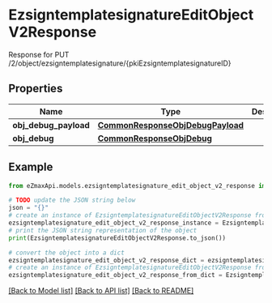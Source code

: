 # EzsigntemplatesignatureEditObjectV2Response

Response for PUT /2/object/ezsigntemplatesignature/{pkiEzsigntemplatesignatureID}

## Properties

Name | Type | Description | Notes
------------ | ------------- | ------------- | -------------
**obj_debug_payload** | [**CommonResponseObjDebugPayload**](CommonResponseObjDebugPayload.md) |  | 
**obj_debug** | [**CommonResponseObjDebug**](CommonResponseObjDebug.md) |  | [optional] 

## Example

```python
from eZmaxApi.models.ezsigntemplatesignature_edit_object_v2_response import EzsigntemplatesignatureEditObjectV2Response

# TODO update the JSON string below
json = "{}"
# create an instance of EzsigntemplatesignatureEditObjectV2Response from a JSON string
ezsigntemplatesignature_edit_object_v2_response_instance = EzsigntemplatesignatureEditObjectV2Response.from_json(json)
# print the JSON string representation of the object
print(EzsigntemplatesignatureEditObjectV2Response.to_json())

# convert the object into a dict
ezsigntemplatesignature_edit_object_v2_response_dict = ezsigntemplatesignature_edit_object_v2_response_instance.to_dict()
# create an instance of EzsigntemplatesignatureEditObjectV2Response from a dict
ezsigntemplatesignature_edit_object_v2_response_from_dict = EzsigntemplatesignatureEditObjectV2Response.from_dict(ezsigntemplatesignature_edit_object_v2_response_dict)
```
[[Back to Model list]](../README.md#documentation-for-models) [[Back to API list]](../README.md#documentation-for-api-endpoints) [[Back to README]](../README.md)


